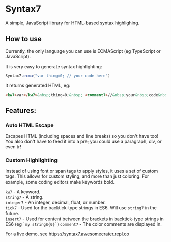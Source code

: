 # Syntax7
A simple, JavaScript library for HTML-based syntax highlighing.

## How to use

Currently, the only language you can use is ECMAScript (eg TypeScript or JavaScript).

It is very easy to generate syntax highlighting:
```js
Syntax7.ecma("var thing=0; // your code here")
```

It returns generated HTML, eg:
```html
<kw7>var</kw7>&nbsp;thing=0;&nbsp; <comment7>//&nbsp;your&nbsp;code&nbsp;here</comment7>
```

## Features:

### Auto HTML Escape
Escapes HTML (including spaces and line breaks) so you don't have too! You also don't have to feed it into a pre; you could use a paragraph, div, or even tr!

### Custom Highlighting
Instead of using font or span tags to apply styles, it uses a set of custom tags. This allows for custom styling, and more than just coloring.
For example, some coding editors make keywords bold.

`kw7` - A keyword.<br>
`string7` - A string.<br>
`integer7` - An integer, decimal, float, or number.<br>
`tick7` - Used for the backtick-type strings in ES6. Will use `string7` in the future.<br>
`insert7` - Used for content between the brackets in backtick-type strings in ES6 (eg `` `my string${0}` ``)
`comment7` - The color comments are displayed in.

For a live demo, see https://syntax7.awesomecrater.repl.co
